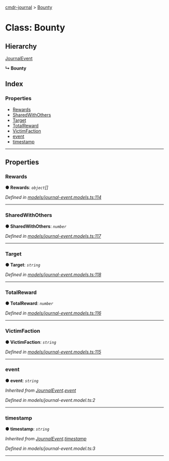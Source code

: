[cmdr-journal](../README.md) > [Bounty](../classes/bounty.md)



# Class: Bounty

## Hierarchy


 [JournalEvent](journalevent.md)

**↳ Bounty**







## Index

### Properties

* [Rewards](bounty.md#rewards)
* [SharedWithOthers](bounty.md#sharedwithothers)
* [Target](bounty.md#target)
* [TotalReward](bounty.md#totalreward)
* [VictimFaction](bounty.md#victimfaction)
* [event](bounty.md#event)
* [timestamp](bounty.md#timestamp)



---
## Properties
<a id="rewards"></a>

###  Rewards

**●  Rewards**:  *`object`[]* 

*Defined in [models/journal-event.models.ts:114](https://github.com/chrisbruford/cmdr-journal/blob/52f6f4c/src/models/journal-event.models.ts#L114)*





___

<a id="sharedwithothers"></a>

###  SharedWithOthers

**●  SharedWithOthers**:  *`number`* 

*Defined in [models/journal-event.models.ts:117](https://github.com/chrisbruford/cmdr-journal/blob/52f6f4c/src/models/journal-event.models.ts#L117)*





___

<a id="target"></a>

###  Target

**●  Target**:  *`string`* 

*Defined in [models/journal-event.models.ts:118](https://github.com/chrisbruford/cmdr-journal/blob/52f6f4c/src/models/journal-event.models.ts#L118)*





___

<a id="totalreward"></a>

###  TotalReward

**●  TotalReward**:  *`number`* 

*Defined in [models/journal-event.models.ts:116](https://github.com/chrisbruford/cmdr-journal/blob/52f6f4c/src/models/journal-event.models.ts#L116)*





___

<a id="victimfaction"></a>

###  VictimFaction

**●  VictimFaction**:  *`string`* 

*Defined in [models/journal-event.models.ts:115](https://github.com/chrisbruford/cmdr-journal/blob/52f6f4c/src/models/journal-event.models.ts#L115)*





___

<a id="event"></a>

###  event

**●  event**:  *`string`* 

*Inherited from [JournalEvent](journalevent.md).[event](journalevent.md#event)*

*Defined in models/journal-event.model.ts:2*





___

<a id="timestamp"></a>

###  timestamp

**●  timestamp**:  *`string`* 

*Inherited from [JournalEvent](journalevent.md).[timestamp](journalevent.md#timestamp)*

*Defined in models/journal-event.model.ts:3*





___


